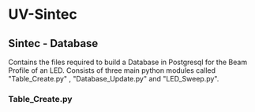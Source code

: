 # UV-Sintec

## Sintec - Database 

Contains the files required to build a Database in Postgresql for the Beam Profile of an LED. Consists of three main python modules called "Table_Create.py" , "Database_Update.py" and "LED_Sweep.py".

### Table_Create.py

